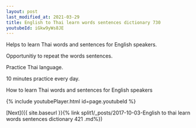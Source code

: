 ```yaml
---
layout: post
last_modified_at: 2021-03-29
title: English to Thai learn words sentences dictionary 730 
youtubeId: iGkw9yWs8JE
---
```

 
 
Helps to learn Thai words and sentences for English speakers.

Opportunitiy to repeat the words sentences. 

Practice Thai language. 
 
10 minutes practice every day. 
 
How to learn Thai words and sentences for English speakers 
 
{% include youtubePlayer.html id=page.youtubeId %}
 
 
[Next]({{ site.baseurl }}{% link  split1/_posts/2017-10-03-English to thai learn words sentences dictionary 421 .md%})
 
